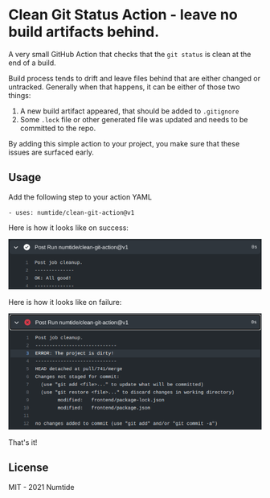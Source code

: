 # Clean Git Status Action - leave no build artifacts behind.

A very small GitHub Action that checks that the `git status` is clean at the
end of a build.

Build process tends to drift and leave files behind that are either changed or
untracked. Generally when that happens, it can be either of those two things:

1. A new build artifact appeared, that should be added to `.gitignore`
2. Some `.lock` file or other generated file was updated and needs to be
   committed to the repo.

By adding this simple action to your project, you make sure that these issues
are surfaced early.

## Usage

Add the following step to your action YAML

```yaml:
- uses: numtide/clean-git-action@v1
```

Here is how it looks like on success:

![success](./success.png)

Here is how it looks like on failure:

![failure](./failure.png)

That's it!

## License

MIT - 2021 Numtide
